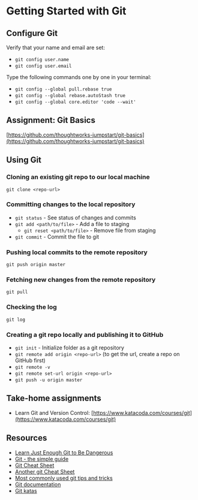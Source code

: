# Getting Started with Git

## Configure Git

Verify that your name and email are set:

* `git config user.name`
* `git config user.email`

Type the following commands one by one in your terminal:

* `git config --global pull.rebase true`
* `git config --global rebase.autoStash true`
* `git config --global core.editor 'code --wait'`

## Assignment: Git Basics

[https://github.com/thoughtworks-jumpstart/git-basics](https://github.com/thoughtworks-jumpstart/git-basics)

## Using Git

### Cloning an existing git repo to our local machine

```text
git clone <repo-url>
```

### Committing changes to the local repository

* `git status` - See status of changes and commits
* `git add <path/to/file>` - Add a file to staging
  * `git reset <path/to/file>` - Remove file from staging    
* `git commit` - Commit the file to git

### Pushing local commits to the remote repository

```text
git push origin master
```

### Fetching new changes from the remote repository

```text
git pull
```

### Checking the log

```text
git log
```

### Creating a git repo locally and publishing it to GitHub

* `git init` - Initialize folder as a git repository
* `git remote add origin <repo-url>` \(to get the url, create a repo on GitHub first\)
* `git remote -v`
* `git remote set-url origin <repo-url>`
* `git push -u origin master`

## Take-home assignments

* Learn Git and Version Control: [https://www.katacoda.com/courses/git](https://www.katacoda.com/courses/git)

## Resources

* [Learn Just Enough Git to Be Dangerous](https://www.learnenough.com/git-tutorial)
* [Git - the simple guide](http://rogerdudler.github.io/git-guide/)
* [Git Cheat Sheet](https://gist.github.com/akras14/3d242d80af8388ebca60)
* [Another git Cheat Sheet](https://zeroturnaround.com/rebellabs/git-commands-and-best-practices-cheat-sheet/)
* [Most commonly used git tips and tricks](https://github.com/git-tips/tips)
* [Git documentation](https://git-scm.com/docs)
* [Git katas](http://blog.schauderhaft.de/gitkata/)

